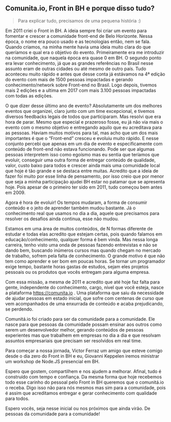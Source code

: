 ## Comunita.io, Front in BH e porque disso tudo?
> Para explicar tudo, precisamos de uma pequena história :)

Em 2011 criei o Front in BH. A ideia sempre foi criar um evento para fomentar e crescer a comunidade front-end de Belo Horizonte. Nessa época, o nome era pouco usado e as tecnologias então, nem se fala. Quando criamos, na minha mente havia uma ideia muito clara do que queríamos e qual era o objetivo do evento. Primeiramente era me introduzir na comunidade, que naquela época era quase 0 em BH. O segundo ponto era levar conhecimento, já que as grandes referências no Brasil nesse assunto eram de outras cidades ou até mesmo de outro país. Tudo aconteceu muito rápido e antes que desse conta já estávamos na 4ª edição do evento com mais de 1500 pessoas impactadas e gerando conhecimento/network sobre Front-end no Brasil. Logo depois, tivemos mais 2 edições e a ultima em 2017 com mais 3.100 pessoas impactadas com todas as edições.

O que dizer desse último ano de evento? Absolutamente um dos melhores eventos que organizei, claro junto com um time excepcional, e tivemos diversos feedbacks legais de todos que participaram. Mas resolvi que era hora de parar. Mesmo que especial e prazeroso fosse, eu já não via mais o evento com o mesmo objetivo e entregando aquilo que eu acreditava para as pessoas. Haviam muitos motivos para tal,  mas acho que um dos mais importantes é que o “Front-end” cresceu e evoluiu muito rápido. E nesse conjunto percebi que apenas em um dia de evento e especificamente com conteúdo de front-end não estava funcionando. Pode ser que algumas pessoas interpretem isso como egoísmo mas eu sentia que teríamos que evoluir, conseguir uma outra forma de entregar conteúdo de qualidade, valor, custo baixo para todos e crescer ainda mais uma comunidade local que hoje é tão grande e se destaca entre muitas. Acredito que a ideia de fazer foi muito por esse linha de pensamento, por isso creio que por menor que seja a minha participação ajudei BH estar no patamar que se apresenta hoje. Pois apesar de o primeiro ter sido em 2011, tudo começou bem antes em 2009.

Agora é hora de evoluir! Os tempos mudaram, a forma de consumir conteúdo e o jeito de aprender também mudou bastante. Já o conhecimento real que usamos no dia a dia, aquele que precisamos para resolver os desafios ainda continua, esse não mudou. 

Estamos em uma área de muitos conteúdos, de N formas diferente de estudar e todas elas acredito que estejam certas, pois quando falamos em educação/conhecimento, qualquer forma é bem vinda. Mas nessa longa carreira, tenho visto uma onda de pessoas fazendo entrevistas e não se dando bem, buscando inúmeros cursos mas quando chegam no mercado de trabalho, sofrem pela falta de conhecimento. O grande motivo é que não tem como aprender e ser bom em poucas horas. Se tornar um programador exige tempo, bastante horas gastas de estudos, sejam eles projetos pessoais ou os produtos que vocês entregam para alguma empresa. 

Com essa missão, a mesma de 2011 e acredito que até hoje faz falta para gente, independente do conhecimento, cargo, nível que você esteja, nasce a plataforma https://comunita.io . Uma plataforma que saiu da necessidade de ajudar pessoas em estado inicial, que sofre com centenas de curso que vem acompanhados de uma enxurrada de conteúdo e acaba prejudicando, se perdendo.

Comunitá.io foi criado para ser da comunidade para a comunidade. Ele nasce para que pessoas da comunidade possam ensinar aos outros como serem um desenvolvedor melhor, gerando conteúdos de pessoas experientes mas que trabalhem em empresas no dia a dia e que resolvam assuntos empresariais que precisam ser resolvidos em real time. 

Para começar a nossa jornada, Victor Ferraz um amigo que esteve comigo desde o dia zero do Front in BH e eu, Giovanni Keppelen iremos ministrar um workshop de Node.JS presencial em BH.

Espero que gostem, compartilhem e nos ajudem a melhorar. Afinal, tudo é construído com tempo e confiança. Da mesma forma que hoje recebemos todo esse carinho do pessoal pelo Front in BH queremos que o comunitá.io o receba. Digo isso não para nós mesmos mas sim para a comunidade, pois é assim que acreditamos entregar e gerar conhecimento com qualidade para todos.

Espero vocês, seja nesse inicial ou nos próximos que ainda virão. De pessoas da comunidade para a comunidade! 

